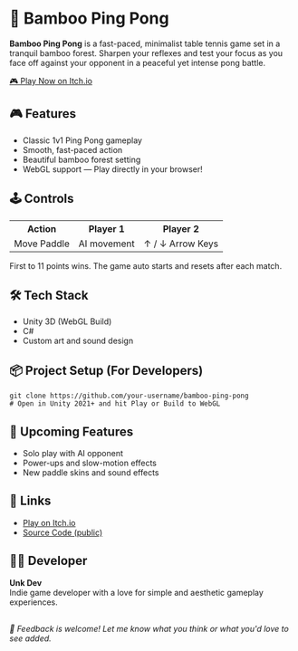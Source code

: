 <html>
<body>

  <h1>🏓 Bamboo Ping Pong</h1>

  <p><strong>Bamboo Ping Pong</strong> is a fast-paced, minimalist table tennis game set in a tranquil bamboo forest. Sharpen your reflexes and test your focus as you face off against your opponent in a peaceful yet intense pong battle.</p>

  <a href="https://unkzero0.itch.io/bamboo-ping-pong" class="button" target="_blank">🎮 Play Now on Itch.io</a>

  <h2>🎮 Features</h2>
  <ul>
    <li>Classic 1v1 Ping Pong gameplay</li>
    <li>Smooth, fast-paced action</li>
    <li>Beautiful bamboo forest setting</li>
    <li>WebGL support — Play directly in your browser!</li>
  </ul>

  <h2>🕹️ Controls</h2>
  <table>
    <tr>
      <th>Action</th>
      <th>Player 1</th>
      <th>Player 2</th>
    </tr>
    <tr>
      <td>Move Paddle</td>
      <td>AI movement</td>
      <td>↑ / ↓ Arrow Keys</td>
    </tr>
  </table>
  <p>First to 11 points wins. The game auto starts and resets after each match.</p>

  <h2>🛠️ Tech Stack</h2>
  <ul>
    <li>Unity 3D (WebGL Build)</li>
    <li>C#</li>
    <li>Custom art and sound design</li>
  </ul>

  <h2>📦 Project Setup (For Developers)</h2>
  <pre><code>git clone https://github.com/your-username/bamboo-ping-pong
# Open in Unity 2021+ and hit Play or Build to WebGL
</code></pre>

  <h2>🌱 Upcoming Features</h2>
  <ul>
    <li>Solo play with AI opponent</li>
    <li>Power-ups and slow-motion effects</li>
    <li>New paddle skins and sound effects</li>
  </ul>

  <h2>🔗 Links</h2>
  <ul>
    <li><a href="https://unkzero0.itch.io/bamboo-ping-pong" target="_blank">Play on Itch.io</a></li>
    <li><a href="https://github.com/Unkzer0/Ping-Pong" target="_blank">Source Code (public)</a></li>
  </ul>

  <h2>🧑‍💻 Developer</h2>
  <p><strong>Unk Dev</strong><br>
  Indie game developer with a love for simple and aesthetic gameplay experiences.</p>

  <p style="margin-top: 30px; font-style: italic;">🌿 Feedback is welcome! Let me know what you think or what you'd love to see added.</p>

</body>
</html>
 
